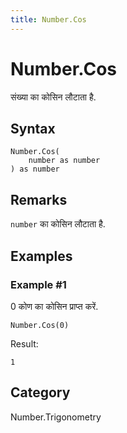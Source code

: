 ```yaml
---
title: Number.Cos
---
```


# Number.Cos


संख्या का कोसिन लौटाता है.


## Syntax

```powerquery
Number.Cos(
    number as number
) as number
```


## Remarks

<code>number</code> का कोसिन लौटाता है.


## Examples

### Example #1 
0 कोण का कोसिन प्राप्त करें.
```powerquery
Number.Cos(0)
```

Result: 
```powerquery
1
```




## Category
Number.Trigonometry
